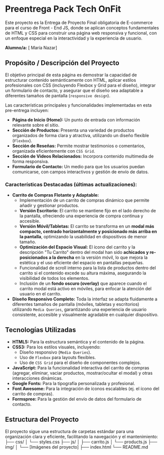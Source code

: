 # Preentrega Pack Tech OnFit

Este proyecto es la Entrega de Proyecto Final obligatoria de E-commerce para el curso de Front - End JS, donde se aplican conceptos fundamentales de HTML y CSS para construir una página web responsiva y funcional, con un enfoque especial en la interactividad y la experiencia de usuario.

**Alumno/a:** [ María Nazar]
## Propósito / Descripción del Proyecto

El objetivo principal de esta página es demostrar la capacidad de estructurar contenido semánticamente con HTML, aplicar estilos profesionales con CSS (incluyendo Flexbox y Grid para el diseño), integrar un formulario de contacto, y asegurar que el diseño sea adaptable a diferentes tamaños de pantalla (`responsive design`).

Las características principales y funcionalidades implementadas en esta pre-entrega incluyen:

* **Página de Inicio (Home):** Un punto de entrada con información relevante sobre el sitio.
* **Sección de Productos:** Presenta una variedad de productos organizados de forma clara y atractiva, utilizando un diseño flexible (`Flexbox`).
* **Sección de Reseñas:** Permite mostrar testimonios o comentarios, organizada eficientemente con `CSS Grid`.
* **Sección de Videos Relacionados:** Incorpora contenido multimedia de forma responsiva.
* **Formulario de Contacto:** Un medio para que los usuarios puedan comunicarse, con campos interactivos y gestión de envío de datos.

### Características Destacadas (últimas actualizaciones):

* **Carrito de Compras Flotante y Adaptable:**
    * Implementación de un carrito de compras dinámico que permite añadir y gestionar productos.
    * **Versión Escritorio:** El carrito se mantiene fijo en el lado derecho de la pantalla, ofreciendo una experiencia de compra continua y accesible.
    * **Versión Móvil/Tabletas:** El carrito se transforma en un **modal más compacto, centrado horizontalmente y posicionado más arriba en la pantalla**, optimizando la usabilidad en dispositivos de menor tamaño.
    * **Optimización del Espacio Visual:** El ícono del carrito y la descripción "Tu Carrito" dentro del modal han sido **achicados y re-posicionados a la derecha** en la versión móvil, lo que mejora la estética y el uso eficiente del espacio en pantallas pequeñas.
    * Funcionalidad de scroll interno para la lista de productos dentro del carrito si el contenido excede su altura máxima, asegurando la visibilidad de todos los elementos.
    * Inclusión de un **fondo oscuro (overlay)** que aparece cuando el carrito modal está activo en móviles, para enfocar la atención del usuario en el carrito.
* **Diseño Responsivo Completo:** Toda la interfaz se adapta fluidamente a diferentes tamaños de pantalla (móviles, tabletas y escritorios) utilizando `Media Queries`, garantizando una experiencia de usuario consistente, accesible y visualmente agradable en cualquier dispositivo.

## Tecnologías Utilizadas

* **HTML5:** Para la estructura semántica y el contenido de la página.
* **CSS3:** Para los estilos visuales, incluyendo:
    * Diseño responsivo (`Media Queries`).
    * Uso de `Flexbox` para layouts flexibles.
    * Uso de `CSS Grid` para el diseño de componentes complejos.
* **JavaScript:** Para la funcionalidad interactiva del carrito de compras (agregar, eliminar, vaciar productos, mostrar/ocultar el modal) y otras interacciones dinámicas.
* **Google Fonts:** Para la tipografía personalizada y profesional.
* **Font Awesome:** Para la integración de íconos escalables (ej. el ícono del carrito de compras).
* **Formspree:** Para la gestión del envío de datos del formulario de contacto.
## Estructura del Proyecto

El proyecto sigue una estructura de carpetas estándar para una organización clara y eficiente, facilitando la navegación y el mantenimiento:
├── css/
│   └── styles.css
├── js/
│   ├── carrito.js
│   └── products.js
├── img/
│   └── [Imágenes del proyecto]
├── index.html
└── README.md